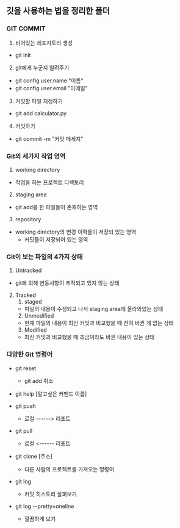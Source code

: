 ## 깃을 사용하는 법을 정리한 폴더

### GIT COMMIT

1. 비어있는 레포지토리 생성
- git init 
 
2. git에게 누군지 알려주기 
- git config user.name "이름"
- git config user.email "이메일"
3.  커밋할 파일 지정하기
- git add calculator.py
4. 커밋하기
- git commit -m "커밋 메세지"

### Git의 세가지 작업 영역

1. working directory
- 작업을 하는 프로젝트 디렉토리
2. staging area
- git add를 한 파일들이 존재하는 영역
3. repository
- working directory의 변경 이력들이 저장되 있는 영역
	- 커밋들이 저장되어 있는 영역


### Git이 보는 파일의 4가지 상태
1. Untracked
- git에 의해 변동사항이 추적되고 있지 않는 상태
2. Tracked
	1. staged
	- 파일의 내용이 수정되고 나서 staging area에 올라와있는 상태
	2. Unmodified
	- 현재 파일의 내용이 최신 커밋과 비교했을 때 전혀 바뀐 게 없는 상태
	3. Modified
	- 최신 커밋과 비교했을 때 조금이라도 바뀐 내용이 있는 상태

### 다양한 Git 명령어

- git reset
	- git add 취소

- git help [알고싶은 커멘드 이름]

- git push
	- 로컬 ------> 리포트

- git pull
	- 로컬 <------ 리포트

- git clone [주소]
	- 다른 사람의 프로젝트를 가져오는 명령어

- git log 
	- 커밋 히스토리 살펴보기      
	
- git log --pretty=oneline
	- 깔끔하게 보기 
                                